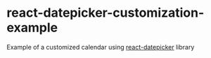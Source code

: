 # react-datepicker-customization-example
Example of a customized calendar using [react-datepicker](https://github.com/Hacker0x01/react-datepicker/) library